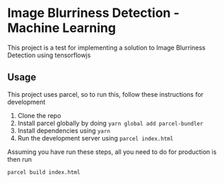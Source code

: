 # Image Blurriness Detection - Machine Learning
This project is a test for implementing a solution to Image Blurriness Detection using tensorflowjs

## Usage
This project uses parcel, so to run this, follow these instructions for development

1. Clone the repo
2. Install parcel globally by doing `yarn global add parcel-bundler`
3. Install dependencies using `yarn`
4. Run the development server using `parcel index.html`

Assuming you have run these steps, all you need to do for production is then run

```
parcel build index.html
```